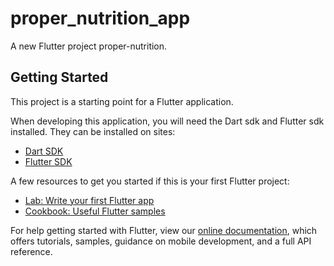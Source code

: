 # proper_nutrition_app

A new Flutter project proper-nutrition.

## Getting Started

This project is a starting point for a Flutter application.

When developing this application, you will need the Dart sdk and Flutter sdk installed. They can be installed on sites:

- [Dart SDK](https://dart.dev/get-dart)
- [Flutter SDK](https://docs.flutter.dev/get-started/install)


A few resources to get you started if this is your first Flutter project:

- [Lab: Write your first Flutter app](https://flutter.dev/docs/get-started/codelab)
- [Cookbook: Useful Flutter samples](https://flutter.dev/docs/cookbook)

For help getting started with Flutter, view our
[online documentation](https://flutter.dev/docs), which offers tutorials,
samples, guidance on mobile development, and a full API reference.
